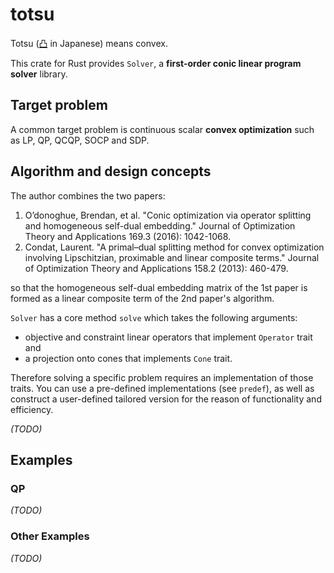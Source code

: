 # totsu

Totsu ([凸](http://www.decodeunicode.org/en/u+51F8) in Japanese) means convex.

This crate for Rust provides `Solver`, a **first-order conic linear program solver** library.

## Target problem

A common target problem is continuous scalar **convex optimization** such as LP, QP, QCQP, SOCP and SDP.

## Algorithm and design concepts

The author combines the two papers:
1. O’donoghue, Brendan, et al. "Conic optimization via operator splitting and homogeneous self-dual embedding." Journal of Optimization Theory and Applications 169.3 (2016): 1042-1068.
2. Condat, Laurent. "A primal–dual splitting method for convex optimization involving Lipschitzian, proximable and linear composite terms." Journal of Optimization Theory and Applications 158.2 (2013): 460-479.

so that the homogeneous self-dual embedding matrix of the 1st paper is formed as a linear composite term of the 2nd paper's algorithm.

`Solver` has a core method `solve` which takes the following arguments:
* objective and constraint linear operators that implement `Operator` trait and
* a projection onto cones that implements `Cone` trait.

Therefore solving a specific problem requires an implementation of those traits.
You can use a pre-defined implementations (see `predef`), as well as construct a user-defined tailored version for the reason of functionality and efficiency.

*(TODO)*

## Examples
### QP

*(TODO)*

### Other Examples

*(TODO)*
